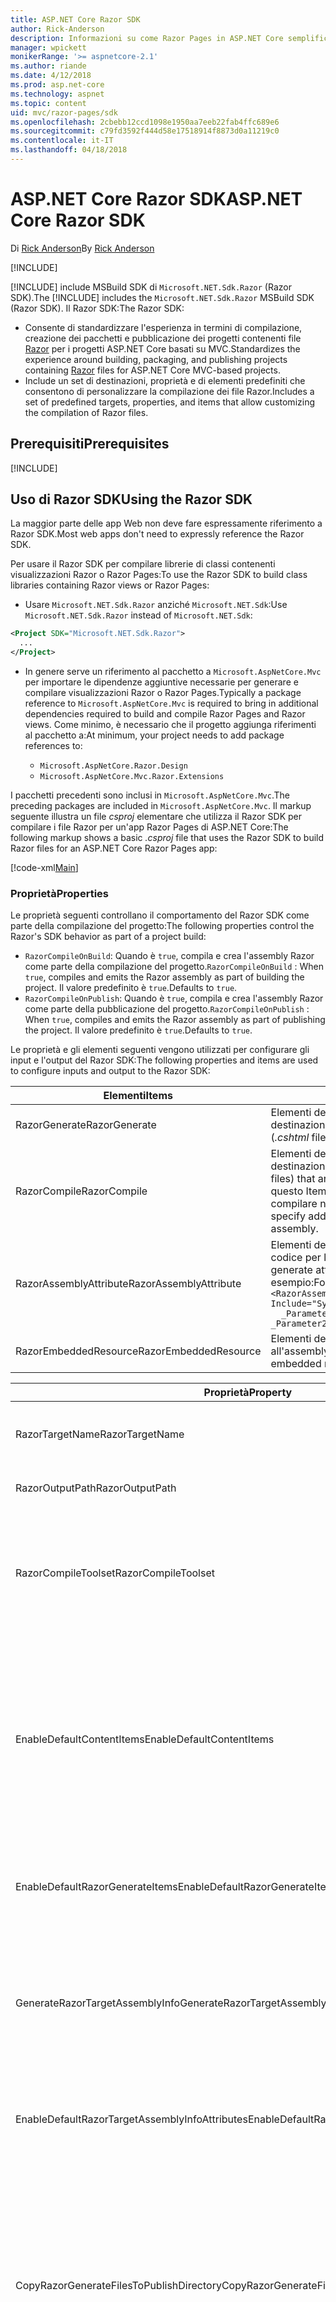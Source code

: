 ```yaml
---
title: ASP.NET Core Razor SDK
author: Rick-Anderson
description: Informazioni su come Razor Pages in ASP.NET Core semplifica e rende più produttiva la scrittura di codice incentrata sulle pagine rispetto a MVC.
manager: wpickett
monikerRange: '>= aspnetcore-2.1'
ms.author: riande
ms.date: 4/12/2018
ms.prod: asp.net-core
ms.technology: aspnet
ms.topic: content
uid: mvc/razor-pages/sdk
ms.openlocfilehash: 2cbebb12ccd1098e1950aa7eeb22fab4ffc689e6
ms.sourcegitcommit: c79fd3592f444d58e17518914f8873d0a11219c0
ms.contentlocale: it-IT
ms.lasthandoff: 04/18/2018
---
```

# <a name="aspnet-core-razor-sdk"></a><span data-ttu-id="02839-103">ASP.NET Core Razor SDK</span><span class="sxs-lookup"><span data-stu-id="02839-103">ASP.NET Core Razor SDK</span></span>

<span data-ttu-id="02839-104">Di [Rick Anderson](https://twitter.com/RickAndMSFT)</span><span class="sxs-lookup"><span data-stu-id="02839-104">By [Rick Anderson](https://twitter.com/RickAndMSFT)</span></span>

[!INCLUDE[](~/includes/2.1.md)]

<span data-ttu-id="02839-105">[!INCLUDE[](~/includes/2.1-SDK.md)] include MSBuild SDK di `Microsoft.NET.Sdk.Razor` (Razor SDK).</span><span class="sxs-lookup"><span data-stu-id="02839-105">The [!INCLUDE[](~/includes/2.1-SDK.md)] includes the `Microsoft.NET.Sdk.Razor` MSBuild SDK (Razor SDK).</span></span> <span data-ttu-id="02839-106">Il Razor SDK:</span><span class="sxs-lookup"><span data-stu-id="02839-106">The Razor SDK:</span></span>

* <span data-ttu-id="02839-107">Consente di standardizzare l'esperienza in termini di compilazione, creazione dei pacchetti e pubblicazione dei progetti contenenti file [Razor](xref:mvc/views/razor) per i progetti ASP.NET Core basati su MVC.</span><span class="sxs-lookup"><span data-stu-id="02839-107">Standardizes the experience around building, packaging, and publishing projects containing [Razor](xref:mvc/views/razor) files for ASP.NET Core MVC-based projects.</span></span>
* <span data-ttu-id="02839-108">Include un set di destinazioni, proprietà e di elementi predefiniti che consentono di personalizzare la compilazione dei file Razor.</span><span class="sxs-lookup"><span data-stu-id="02839-108">Includes a set of predefined targets, properties, and items that allow customizing the compilation of Razor files.</span></span>

## <a name="prerequisites"></a><span data-ttu-id="02839-109">Prerequisiti</span><span class="sxs-lookup"><span data-stu-id="02839-109">Prerequisites</span></span>

[!INCLUDE[](~/includes/2.1-SDK.md)]

## <a name="using-the-razor-sdk"></a><span data-ttu-id="02839-110">Uso di Razor SDK</span><span class="sxs-lookup"><span data-stu-id="02839-110">Using the Razor SDK</span></span>

<span data-ttu-id="02839-111">La maggior parte delle app Web non deve fare espressamente riferimento a Razor SDK.</span><span class="sxs-lookup"><span data-stu-id="02839-111">Most web apps don't need to expressly reference the Razor SDK.</span></span> 

<span data-ttu-id="02839-112">Per usare il Razor SDK per compilare librerie di classi contenenti visualizzazioni Razor o Razor Pages:</span><span class="sxs-lookup"><span data-stu-id="02839-112">To use the Razor SDK to build class libraries containing Razor views or Razor Pages:</span></span>

* <span data-ttu-id="02839-113">Usare `Microsoft.NET.Sdk.Razor` anziché `Microsoft.NET.Sdk`:</span><span class="sxs-lookup"><span data-stu-id="02839-113">Use `Microsoft.NET.Sdk.Razor` instead of `Microsoft.NET.Sdk`:</span></span>
```xml
<Project SDK="Microsoft.NET.Sdk.Razor">
  ...
</Project>
```

* <span data-ttu-id="02839-114">In genere serve un riferimento al pacchetto a `Microsoft.AspNetCore.Mvc` per importare le dipendenze aggiuntive necessarie per generare e compilare visualizzazioni Razor o Razor Pages.</span><span class="sxs-lookup"><span data-stu-id="02839-114">Typically a package reference to `Microsoft.AspNetCore.Mvc` is required to bring in additional dependencies required to build and compile Razor Pages and Razor views.</span></span> <span data-ttu-id="02839-115">Come minimo, è necessario che il progetto aggiunga riferimenti al pacchetto a:</span><span class="sxs-lookup"><span data-stu-id="02839-115">At minimum, your project needs to add package references to:</span></span>

    * `Microsoft.AspNetCore.Razor.Design` 
    * `Microsoft.AspNetCore.Mvc.Razor.Extensions`
    
 <span data-ttu-id="02839-116">I pacchetti precedenti sono inclusi in `Microsoft.AspNetCore.Mvc`.</span><span class="sxs-lookup"><span data-stu-id="02839-116">The preceding packages are included in `Microsoft.AspNetCore.Mvc`.</span></span> <span data-ttu-id="02839-117">Il markup seguente illustra un file *csproj* elementare che utilizza il Razor SDK per compilare i file Razor per un'app Razor Pages di ASP.NET Core:</span><span class="sxs-lookup"><span data-stu-id="02839-117">The following markup shows a basic *.csproj* file that uses the Razor SDK to build Razor files for an ASP.NET Core Razor Pages app:</span></span>
    
 [!code-xml[Main](sdk/sample/RazorSDK.csproj)]

### <a name="properties"></a><span data-ttu-id="02839-118">Proprietà</span><span class="sxs-lookup"><span data-stu-id="02839-118">Properties</span></span>

<span data-ttu-id="02839-119">Le proprietà seguenti controllano il comportamento del Razor SDK come parte della compilazione del progetto:</span><span class="sxs-lookup"><span data-stu-id="02839-119">The following properties control the Razor's SDK behavior as part of a project build:</span></span>

* <span data-ttu-id="02839-120">`RazorCompileOnBuild`: Quando è `true`, compila e crea l'assembly Razor come parte della compilazione del progetto.</span><span class="sxs-lookup"><span data-stu-id="02839-120">`RazorCompileOnBuild` : When `true`, compiles and emits the Razor assembly as part of building the project.</span></span> <span data-ttu-id="02839-121">Il valore predefinito è `true`.</span><span class="sxs-lookup"><span data-stu-id="02839-121">Defaults to `true`.</span></span>
* <span data-ttu-id="02839-122">`RazorCompileOnPublish`: Quando è `true`, compila e crea l'assembly Razor come parte della pubblicazione del progetto.</span><span class="sxs-lookup"><span data-stu-id="02839-122">`RazorCompileOnPublish` : When `true`, compiles and emits the Razor assembly as part of publishing the project.</span></span> <span data-ttu-id="02839-123">Il valore predefinito è `true`.</span><span class="sxs-lookup"><span data-stu-id="02839-123">Defaults to `true`.</span></span>

<span data-ttu-id="02839-124">Le proprietà e gli elementi seguenti vengono utilizzati per configurare gli input e l'output del Razor SDK:</span><span class="sxs-lookup"><span data-stu-id="02839-124">The following properties and items are used to configure inputs and output to the Razor SDK:</span></span>

| <span data-ttu-id="02839-125">Elementi</span><span class="sxs-lookup"><span data-stu-id="02839-125">Items</span></span>                                         | <span data-ttu-id="02839-126">Descrizione</span><span class="sxs-lookup"><span data-stu-id="02839-126">Description</span></span>                                                                   |
| ------------                                  | -------------                                                                 |
| <span data-ttu-id="02839-127">RazorGenerate</span><span class="sxs-lookup"><span data-stu-id="02839-127">RazorGenerate</span></span>                                 | <span data-ttu-id="02839-128">Elementi della voce (file *cshtml*) che sono input per le destinazioni di generazione del codice.</span><span class="sxs-lookup"><span data-stu-id="02839-128">Item elements (*.cshtml* files) that are inputs to code generation targets.</span></span> |
| <span data-ttu-id="02839-129">RazorCompile</span><span class="sxs-lookup"><span data-stu-id="02839-129">RazorCompile</span></span>                                  | <span data-ttu-id="02839-130">Elementi della voce (file cs) che sono input per le destinazioni di compilazione Razor.</span><span class="sxs-lookup"><span data-stu-id="02839-130">Item elements (.cs files) that are inputs to  Razor compilation targets.</span></span> <span data-ttu-id="02839-131">Usare questo ItemGroup per specificare ulteriori file da compilare nell'assembly Razor.</span><span class="sxs-lookup"><span data-stu-id="02839-131">Use this ItemGroup to specify additional files to be compiled in to the Razor assembly.</span></span> |
| <span data-ttu-id="02839-132">RazorAssemblyAttribute</span><span class="sxs-lookup"><span data-stu-id="02839-132">RazorAssemblyAttribute</span></span>                        | <span data-ttu-id="02839-133">Elementi della voce usati per attributi di generazione del codice per l'assembly Razor.</span><span class="sxs-lookup"><span data-stu-id="02839-133">Item elements used to code generate attributes for the Razor assembly.</span></span> <span data-ttu-id="02839-134">Ad esempio:</span><span class="sxs-lookup"><span data-stu-id="02839-134">For example:</span></span>  <br />`<RazorAssemblyAttribute ` <br />  `Include="System.Reflection.AssemblyMetadataAttribute"`<br />`  _Parameter1="BuildSource" _Parameter2="https://docs.asp.net/">` |
| <span data-ttu-id="02839-135">RazorEmbeddedResource</span><span class="sxs-lookup"><span data-stu-id="02839-135">RazorEmbeddedResource</span></span>                         | <span data-ttu-id="02839-136">Elementi della voce aggiunti come risorse incorporate all'assembly Razor generato</span><span class="sxs-lookup"><span data-stu-id="02839-136">Item elements added as embedded resources to the generated Razor assembly</span></span> |

| <span data-ttu-id="02839-137">Proprietà</span><span class="sxs-lookup"><span data-stu-id="02839-137">Property</span></span>                                      | <span data-ttu-id="02839-138">Descrizione</span><span class="sxs-lookup"><span data-stu-id="02839-138">Description</span></span>                                                                   |
| ------------                                  | -------------                                                                 |
| <span data-ttu-id="02839-139">RazorTargetName</span><span class="sxs-lookup"><span data-stu-id="02839-139">RazorTargetName</span></span>                               | <span data-ttu-id="02839-140">Nome di file (senza estensione) dell'assembly generato da Razor.</span><span class="sxs-lookup"><span data-stu-id="02839-140">File name (without extension) of the assembly produced by Razor.</span></span> | 
| <span data-ttu-id="02839-141">RazorOutputPath</span><span class="sxs-lookup"><span data-stu-id="02839-141">RazorOutputPath</span></span>                               | <span data-ttu-id="02839-142">Directory di output di Razor.</span><span class="sxs-lookup"><span data-stu-id="02839-142">The Razor output directory.</span></span>                                      |
| <span data-ttu-id="02839-143">RazorCompileToolset</span><span class="sxs-lookup"><span data-stu-id="02839-143">RazorCompileToolset</span></span>                           | <span data-ttu-id="02839-144">Usato per determinare il set di strumenti utilizzato per compilare l'assembly Razor.</span><span class="sxs-lookup"><span data-stu-id="02839-144">Used to determine the toolset used to build the Razor assembly.</span></span> <span data-ttu-id="02839-145">I valori validi sono `Implicit` e `PrecompilationTool`.</span><span class="sxs-lookup"><span data-stu-id="02839-145">Valid values are `Implicit`, , and `PrecompilationTool`.</span></span> |
| <span data-ttu-id="02839-146">EnableDefaultContentItems</span><span class="sxs-lookup"><span data-stu-id="02839-146">EnableDefaultContentItems</span></span>                     | <span data-ttu-id="02839-147">Quando è `true`, include alcuni tipi di file, ad esempio file *cshtml*, come contenuto nel progetto.</span><span class="sxs-lookup"><span data-stu-id="02839-147">When `true`, includes certain file types, such as *.cshtml* files, as content in the project.</span></span> <span data-ttu-id="02839-148">Quando il riferimento è fatto tramite Microsoft.NET.Sdk.Web, include anche tutti i file in *wwwroot* e i file di configurazione.</span><span class="sxs-lookup"><span data-stu-id="02839-148">When referenced via Microsoft.NET.Sdk.Web, also includes all files under *wwwroot*, and config files.</span></span>         |
| <span data-ttu-id="02839-149">EnableDefaultRazorGenerateItems</span><span class="sxs-lookup"><span data-stu-id="02839-149">EnableDefaultRazorGenerateItems</span></span>               | <span data-ttu-id="02839-150">Quando è `true`, include i file *cshtml* degli elementi di `Content` negli elementi di `RazorGenerate`.</span><span class="sxs-lookup"><span data-stu-id="02839-150">When `true`, includes *.cshtml* files from `Content` items in `RazorGenerate` items.</span></span> |
| <span data-ttu-id="02839-151">GenerateRazorTargetAssemblyInfo</span><span class="sxs-lookup"><span data-stu-id="02839-151">GenerateRazorTargetAssemblyInfo</span></span>               | <span data-ttu-id="02839-152">Quando è `true`, genera un file *cs* contenente attributi specificati da `RazorAssemblyAttribute` e li include nell'output compilato.</span><span class="sxs-lookup"><span data-stu-id="02839-152">When `true`, generates a *.cs* file containing attributes specified by `RazorAssemblyAttribute` and includes it in the compile output.</span></span> |
| <span data-ttu-id="02839-153">EnableDefaultRazorTargetAssemblyInfoAttributes</span><span class="sxs-lookup"><span data-stu-id="02839-153">EnableDefaultRazorTargetAssemblyInfoAttributes</span></span> | <span data-ttu-id="02839-154">Quando è `true`, aggiunge un set predefinito di attributi degli assembly a `RazorAssemblyAttribute`.</span><span class="sxs-lookup"><span data-stu-id="02839-154">When `true`, adds a default set of assembly attributes to `RazorAssemblyAttribute`.</span></span> |
| <span data-ttu-id="02839-155">CopyRazorGenerateFilesToPublishDirectory</span><span class="sxs-lookup"><span data-stu-id="02839-155">CopyRazorGenerateFilesToPublishDirectory</span></span>       | <span data-ttu-id="02839-156">Quando è `true`, copia i file (*cshtml*) degli elementi RazorGenerate nella directory di pubblicazione.</span><span class="sxs-lookup"><span data-stu-id="02839-156">When `true`, copies RazorGenerate items (*.cshtml*) files to the publish directory.</span></span> <span data-ttu-id="02839-157">In genere i file Razor non sono necessari per un'applicazione pubblicata se sono stati inclusi nella compilazione in fase di compilazione o di pubblicazione.</span><span class="sxs-lookup"><span data-stu-id="02839-157">Typically Razor files are not needed for a published application if they participate in compilation at build-time or publish-time.</span></span> <span data-ttu-id="02839-158">Il valore predefinito è `false`.</span><span class="sxs-lookup"><span data-stu-id="02839-158">Defaults to `false`.</span></span> |
| <span data-ttu-id="02839-159">CopyRefAssembliesToPublishDirectory</span><span class="sxs-lookup"><span data-stu-id="02839-159">CopyRefAssembliesToPublishDirectory</span></span>            | <span data-ttu-id="02839-160">Quando è `true`, copiare gli elementi dell'assembly di riferimento nella directory di pubblicazione.</span><span class="sxs-lookup"><span data-stu-id="02839-160">When `true`, copy reference assembly items to the publish directory.</span></span> <span data-ttu-id="02839-161">In genere gli assembly di riferimento non sono necessari per un'applicazione pubblicata se la compilazione di Razor avviene in fase di compilazione o di pubblicazione.</span><span class="sxs-lookup"><span data-stu-id="02839-161">Typically reference assemblies are not needed for a published application if Razor compilation occurs at build-time or publish-time.</span></span> <span data-ttu-id="02839-162">Impostare su `true` se l'applicazione pubblicata richiede la compilazione runtime, ad esempio, modifica i file cshtml in fase di esecuzione oppure utilizza viste incorporate.</span><span class="sxs-lookup"><span data-stu-id="02839-162">Set to `true`, if your published application requires runtime compilation, for example, modifies cshtml files at runtime, or uses embedded views.</span></span> <span data-ttu-id="02839-163">Il valore predefinito è `false`.</span><span class="sxs-lookup"><span data-stu-id="02839-163">Defaults to `false`.</span></span> |
| <span data-ttu-id="02839-164">IncludeRazorContentInPack</span><span class="sxs-lookup"><span data-stu-id="02839-164">IncludeRazorContentInPack</span></span>                      | <span data-ttu-id="02839-165">Quando è `true`, tutti gli elementi del contenuto Razor (file *cshtml*) verranno contrassegnati per l'inclusione nel pacchetto NuGet generato.</span><span class="sxs-lookup"><span data-stu-id="02839-165">When `true`, all Razor content items (*.cshtml* files) will be marked for inclusion in the generated NuGet package.</span></span> <span data-ttu-id="02839-166">Il valore predefinito è `false`.</span><span class="sxs-lookup"><span data-stu-id="02839-166">Defaults to `false`.</span></span> |
| <span data-ttu-id="02839-167">EmbedRazorGenerateSources</span><span class="sxs-lookup"><span data-stu-id="02839-167">EmbedRazorGenerateSources</span></span> | <span data-ttu-id="02839-168">Quando è `true`, aggiunge gli elementi (*cshtml*) di RazorGenerate come file incorporati nell'assembly Razor generato.</span><span class="sxs-lookup"><span data-stu-id="02839-168">When `true`, adds RazorGenerate (*.cshtml*) items as embedded files to the generated Razor assembly.</span></span> <span data-ttu-id="02839-169">Il valore predefinito è `false`.</span><span class="sxs-lookup"><span data-stu-id="02839-169">Defaults to `false`.</span></span> |
| <span data-ttu-id="02839-170">UseRazorBuildServer</span><span class="sxs-lookup"><span data-stu-id="02839-170">UseRazorBuildServer</span></span>                           | <span data-ttu-id="02839-171">Quando è `true`, usa un processo del server di compilazione permanente per ripartire il lavoro di generazione del codice.</span><span class="sxs-lookup"><span data-stu-id="02839-171">When `true`, uses a persistent build server process to offload code generation work.</span></span> <span data-ttu-id="02839-172">Valore predefinito è il valore di `UseSharedCompilation`.</span><span class="sxs-lookup"><span data-stu-id="02839-172">Defaults to the value of `UseSharedCompilation`.</span></span> |

### <a name="targets"></a><span data-ttu-id="02839-173">Destinazioni</span><span class="sxs-lookup"><span data-stu-id="02839-173">Targets</span></span>
<span data-ttu-id="02839-174">Il Razor SDK definisce due obiettivi principali:</span><span class="sxs-lookup"><span data-stu-id="02839-174">The Razor SDK defines two primary targets:</span></span>

* <span data-ttu-id="02839-175">`RazorGenerate`: il codice genera i file *cs* dagli elementi della voce RazorGenerate.</span><span class="sxs-lookup"><span data-stu-id="02839-175">`RazorGenerate` - Code generates *.cs* files from RazorGenerate item elements.</span></span> <span data-ttu-id="02839-176">Usa la proprietà `RazorGenerateDependsOn` per specificare le altre destinazioni che possono essere eseguite prima o dopo questa destinazione.</span><span class="sxs-lookup"><span data-stu-id="02839-176">Use `RazorGenerateDependsOn` property to specify additional targets that can run before or after this target.</span></span>
* <span data-ttu-id="02839-177">`RazorCompile`: compila i file *cs* generati in un assembly Razor.</span><span class="sxs-lookup"><span data-stu-id="02839-177">`RazorCompile` - Compiles generated *.cs* files in to a Razor assembly.</span></span> <span data-ttu-id="02839-178">Usare `RazorCompileDependsOn` per specificare le altre destinazioni che possono eseguite prima o dopo questa destinazione.</span><span class="sxs-lookup"><span data-stu-id="02839-178">Use `RazorCompileDependsOn` to specify additional targets that can run before or after this target.</span></span>